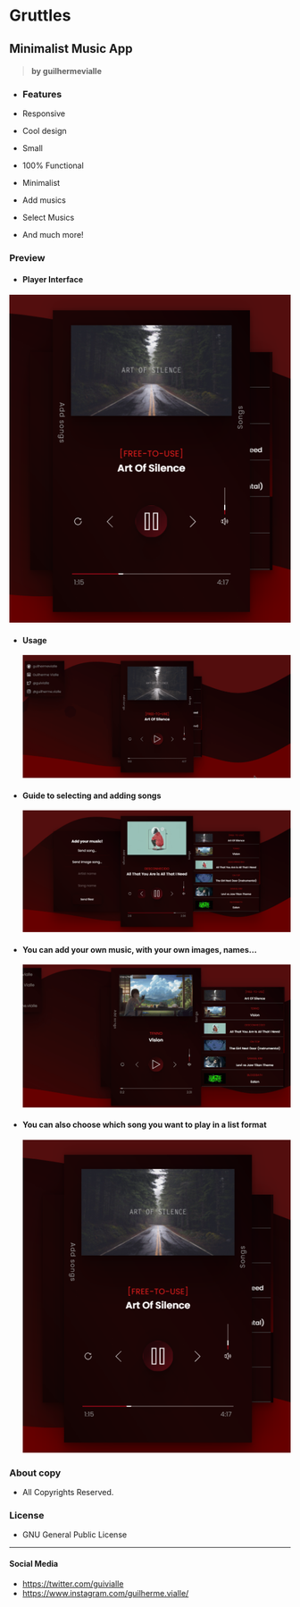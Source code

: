# Gruttles

## Minimalist Music App

> #### by guilhermevialle

-   ### Features

-   Responsive
-   Cool design
-   Small
-   100% Functional
-   Minimalist
-   Add musics
-   Select Musics
-   And much more!

### Preview

-   #### Player Interface

![Player interface](https://github.com/guilhermevialle/MinimalistMusicPlayerv5.0/blob/main/Minimalist%20Music%20Player%20-%20v5.0/Screenshots/capture.PNG)

-   #### Usage

    ![Player usage guide](https://github.com/guilhermevialle/MinimalistMusicPlayerv5.0/blob/main/Minimalist%20Music%20Player%20-%20v5.0/gifs/gif.gif)

-   #### Guide to selecting and adding songs

       ![Tabs guide](https://github.com/guilhermevialle/MinimalistMusicPlayerv5.0/blob/main/Minimalist%20Music%20Player%20-%20v5.0/Screenshots/capture2.PNG)

-   #### You can add your own music, with your own images, names...

    ![Adding musics](https://github.com/guilhermevialle/MinimalistMusicPlayerv5.0/blob/main/Minimalist%20Music%20Player%20-%20v5.0/gifs/gif2.gif)

-   #### You can also choose which song you want to play in a list format
      ![Playlist](https://github.com/guilhermevialle/MinimalistMusicPlayerv5.0/blob/main/Minimalist%20Music%20Player%20-%20v5.0/Screenshots/capture.PNG)

### About copy

-   All Copyrights Reserved.

### License

-   GNU General Public License

---

#### Social Media

-   https://twitter.com/guivialle
-   https://www.instagram.com/guilherme.vialle/
